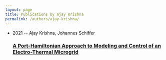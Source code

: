 ```yaml
---
layout: page
title: Publications by Ajay Krishna
permalink: /authors/ajay-krishna/
---
```


<ul class="post-list">
<li><span class='post-meta'>2021 -- Ajay Krishna, Johannes Schiffer</span><h3><a class='post-link' href='../../a-port-hamiltonian-approach-to-modeling-and-control-of-an-electro-thermal-microgrid'>A Port-Hamiltonian Approach to Modeling and Control of an Electro-Thermal Microgrid</a></h3></li>

</ul>
